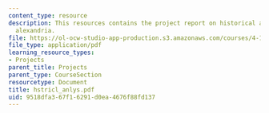 ```yaml
---
content_type: resource
description: This resources contains the project report on historical analysis in
  alexandria.
file: https://ol-ocw-studio-app-production.s3.amazonaws.com/courses/4-175-case-studies-in-city-form-fall-2005/9518dfa367f16291d0ea4676f88fd137_hstricl_anlys.pdf
file_type: application/pdf
learning_resource_types:
- Projects
parent_title: Projects
parent_type: CourseSection
resourcetype: Document
title: hstricl_anlys.pdf
uid: 9518dfa3-67f1-6291-d0ea-4676f88fd137
---
```


